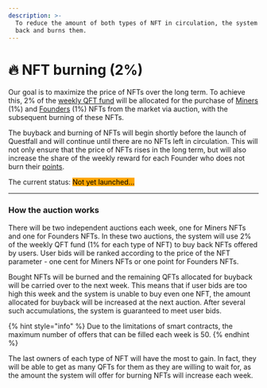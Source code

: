 ```yaml
---
description: >-
  To reduce the amount of both types of NFT in circulation, the system buys them
  back and burns them.
---
```


# 🔥 NFT burning (2%)

Our goal is to maximize the price of NFTs over the long term. To achieve this, 2% of the [weekly QFT fund](../tokenomics/questfall-tokens-qft.md) will be allocated for the purchase of [Miners ](../tokenomics/miners-nft.md)(1%) and [Founders](../tokenomics/founders-nft.md) (1%) NFTs from the market via auction, with the subsequent burning of these NFTs.

The buyback and burning of NFTs will begin shortly before the launch of Questfall and will continue until there are no NFTs left in circulation. This will not only ensure that the price of NFTs rises in the long term, but will also increase the share of the weekly reward for each Founder who does not burn their [points](../tokenomics/founders-nft.md).



The current status: <mark style="background-color:orange;">Not yet launched...</mark>&#x20;

***

### How the auction works

There will be two independent auctions each week, one for Miners NFTs and one for Founders NFTs. In these two auctions, the system will use 2% of the weekly QFT fund (1% for each type of NFT) to buy back NFTs offered by users. User bids will be ranked according to the price of the NFT parameter - one cent for Miners NFTs or one point for Founders NFTs.

Bought NFTs will be burned and the remaining QFTs allocated for buyback will be carried over to the next week. This means that if user bids are too high this week and the system is unable to buy even one NFT, the amount allocated for buyback will be increased at the next auction. After several such accumulations, the system is guaranteed to meet user bids.

{% hint style="info" %}
Due to the limitations of smart contracts, the maximum number of offers that can be filled each week is 50.
{% endhint %}

The last owners of each type of NFT will have the most to gain. In fact, they will be able to get as many QFTs for them as they are willing to wait for, as the amount the system will offer for burning NFTs will increase each week.
